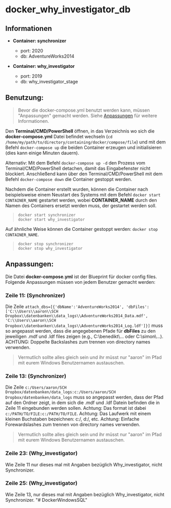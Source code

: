 # docker_why_investigator_db


## Informationen

- **Container: synchronizer**
  - port: 2020  
  - db:   AdventureWorks2014
  
- **Container: why_investigator**
  - port: 2019  
  - db:   why_investigator_stage

## Benutzung:

> Bevor die docker-compose.yml benutzt werden kann, müssen "Anpassungen" gemacht werden. Siehe [Anpassungen](#anpassungen) für weitere Informationen.

Den **Terminal/CMD/PowerShell** öffnen, in das Verzeichnis wo sich die **docker-compose.yml** Datei befindet wechseln (`cd /home/my/path/to/directory/containing/docker/compose/file`) und mit dem Befehl `docker-compose up` die beiden Container erzeugen und initialisieren (dies kann einige Minuten dauern).

Alternativ: Mit dem Befehl `docker-compose up -d` den Prozess vom Terminal/CMD/PowerShell detachen, damit das Eingabefenster nicht blockiert. Anschließend kann über den Terminal/CMD/PowerShell mit dem Befehl `docker-compose down` die Container gestoppt werden.

Nachdem die Container erstellt wurden, können die Container nach beispielsweise einem Neustart des Systems mit dem Befehl `docker start CONTAINER_NAME` gestartet werden, wobei **CONTAINER_NAME** durch den Namen des Containers ersetzt werden muss, der gestartet werden soll.
> `docker start synchronizer`  
> `docker start why_investigator`

Auf ähnliche Weise können die Container gestoppt werden: `docker stop CONTAINER_NAME`.
> `docker stop synchronizer`  
> `docker stop why_investigator`

## Anpassungen:

Die Datei **docker-compose.yml** ist der Blueprint für docker config files. Folgende Anpassungen müssen von jedem Benutzer gemacht werden:

### Zeile 11: (Synchronizer)
Die Zeile `attach_dbs=[{'dbName':'AdventureWorks2014', 'dbFiles':['C:\\Users\\aaron\\SCH Dropbox\\datenbanken\\data_logs\\AdventureWorks2014_Data.mdf', 'C:\\Users\\aaron\\SCH Dropbox\\datenbanken\\data_logs\\AdventureWorks2014_Log.ldf']}]` muss so angepasst werden, dass die angegebenen Pfade für **dbFiles** zu den jeweiligen .mdf und .ldf files zeigen (e.g., C:\\benedikt\\... oder C:\\simon\\...). ACHTUNG: Doppelte Backslashes zum trennen von directory names verwenden.

> Vermutlich sollte alles gleich sein und ihr müsst nur "aaron" im Pfad mit eurem Windows Benutzernamen austauschen.

### Zeile 13: (Synchronizer)
Die Zeile `c:/Users/aaron/SCH Dropbox/datenbanken/data_logs:c:/Users/aaron/SCH Dropbox/datenbanken/data_logs` muss so angepasst werden, dass der Pfad auf den Ordner zeigt, in dem sich die .mdf und .ldf Datein befinden die in Zeile 11 eingebunden werden sollen.
Achtung: Das format ist dabei `c:/PATH/TO/FILE:c:/PATH/TO/FILE`. 
Achtung: Das Laufwerk mit einem kleinen Buchstaben bezeichnen: c:/, d:/, etc.
Achtung: Einfache Forewardslashes zum trennen von directory names verwenden.

> Vermutlich sollte alles gleich sein und ihr müsst nur "aaron" im Pfad mit eurem Windows Benutzernamen austauschen.

### Zeile 23: (Why_investigator)
Wie Zeile 11 nur dieses mal mit Angaben bezüglich Why_investigator, nicht Synchronizer.

### Zeile 25: (Why_investigator)
Wie Zeile 13, nur dieses mal mit Angaben bezüglich Why_investigator, nicht Synchronizer.
"# DockerWindowsSQL" 
